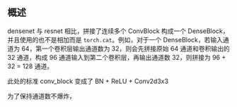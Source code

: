 ## 概述

densenet 与 resnet 相比，拼接了连续多个 ConvBlock 构成一个 DenseBlock，并且使用的也不是相加而是 `torch.cat`。例如，对于一个 DenseBlock，若输入通道为 64，第一个卷积层输出通道数为 32，则会先拼接原始 64 通道和卷积输出的 32 通道，构成 96 通道输入到第二个卷积层，再输出通道数 32，则拼接为 96 + 32 = 128 通道。

此处的标准 conv_block 变成了 BN + ReLU + Conv2d3x3

为了保持通道数不爆炸，
